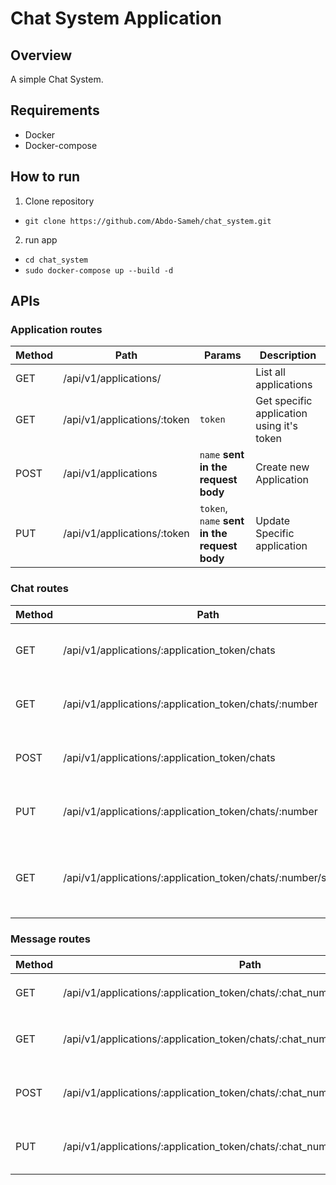 # Chat System Application
## Overview
A simple Chat System.

## Requirements
- Docker
- Docker-compose

## How to run
1. Clone repository

* `git clone https://github.com/Abdo-Sameh/chat_system.git`

2. run app

* `cd chat_system`
* `sudo docker-compose up --build -d`

## APIs
### Application routes
Method | Path                         | Params | Description |
-------|------------------------------|--------| ----------- |
GET    | /api/v1/applications/        |        | List all applications |
GET    | /api/v1/applications/:token  | `token`| Get specific application using it's token |
POST   | /api/v1/applications         | `name` **sent in the request body**| Create new Application |
PUT    | /api/v1/applications/:token  | `token`, `name` **sent in the request body**  | Update Specific application|

### Chat routes
Method | Path                         | Params | Description |
-------|------------------------------|--------| ----------- |
GET    | /api/v1/applications/:application_token/chats| | List all chats for specific application |
GET    | /api/v1/applications/:application_token/chats/:number| `application_token`, `number`| Get specific application chat using it's number |
POST   | /api/v1/applications/:application_token/chats      | `application_token` | Create new chat for specific application |
PUT    | /api/v1/applications/:application_token/chats/:number  | `application_token`, `number` | Update Specific application chat |
GET    | /api/v1/applications/:application_token/chats/:number/search | `application_token`, `number`, `q` **send in request body** | Search for message body among all chat messages |

### Message routes
Method | Path                         | Params | Description |
-------|------------------------------|--------| ----------- |
GET    | /api/v1/applications/:application_token/chats/:chat_number/messages/:number| `application_token`, `chat_number`, `number` | Get specific message |
GET    | /api/v1/applications/:application_token/chats/:chat_number/messages| `application_token`, `chat_number` | List all messages for specific chat |
POST   | /api/v1/applications/:application_token/chats/:chat_number/messages | `application_token`, `chat_number` | Create new message for specific chat |
PUT    | /api/v1/applications/:application_token/chats/:chat_number/messages/:number  | `application_token`, `number`, `body` **sent in the request body** | Update message for specific chat |

